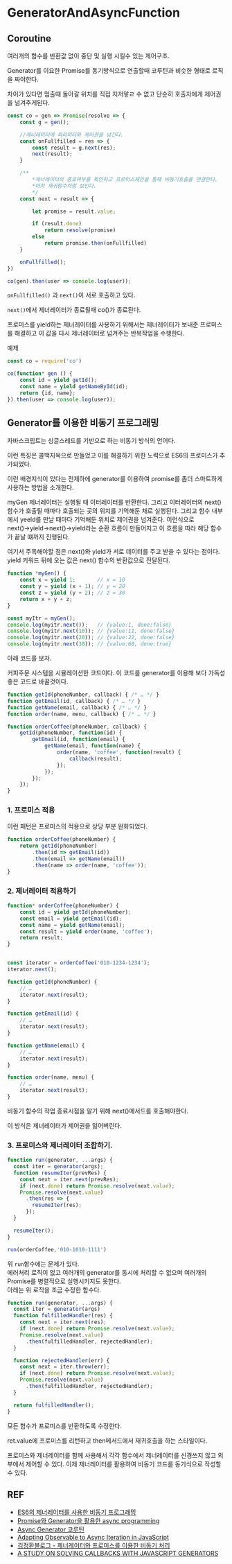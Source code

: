 # GeneratorAndAsyncFunction

## Coroutine

여러개의 함수를 반환값 없이 중단 및 실행 시킬수 있는 제어구조.

Generator를 이요한 Promise를 동기방식으로 연출할때 코루틴과 비슷한 형태로 로직을 짜야한다.

차이가 있다면 멈출때 돌아갈 위치를 직접 지저앟ㄹ 수 없고 단순히 호출자에게 제어권을 넘겨주게된다.
```js
const co = gen => Promise(resolve => {
    const g = gen();

    //제너레이터에 파라미터와 제어권을 넘긴다.
    const onFullfilled = res => {
        const result = g.next(res);
        next(result);
    }

    /**
        *제너레이터의 종료여부를 확인하고 프로미스체인을 통해 비동기호출을 연결한다.
        *마치 재귀함수처럼 보인다.
        */ 
    const next = result => {

        let promise = result.value;

        if (result.done)
            return resolve(promise)
        else
            return promise.then(onFullfilled)
    }

    onFullfilled();
})

co(gen).then(user => console.log(user));
```
`onFullfilled()` 과   `next()`이 서로 호출하고 있다.

`next()`에서 제너레이터가 종료될때 co()가 종료된다.

프로미스를 yield하는 제너레이터를 사용하기 위해서는 제너레이터가 보내준 프로미스를 해결하고 이 값을 다시 제너레이터로 넘겨주는 반복작업을 수행한다.

예제
```js
const co = require('co')

co(function* gen () {
    const id = yield getId();
    const name = yield getNameById(id);
    return {id, name};
}).then(user => console.log(user));
```

## Generator를 이용한 비동기 프로그래밍

자바스크립트는 싱글스레드를 기반으로 하는 비동기 방식의 언어다.

이런 특징은 콜백지옥으로 만들었고 이를 해결하기 위한 노력으로 ES6의 프로미스가 추가되었다.

이런 배경지식이 있다는 전제하에  generator를 이용하여 promise를 좀더 스마트하게 사용하는 방법을 소개한다.

myGen 제너레이터는 실행될 때 이터레이터를 반환한다. 그리고 이터레이터의 next()함수가 호출될 때마다 호출되는 곳의 위치를 기억해둔 채로 실행된다. 그리고 함수 내부에서 yeeld를 만날 때마다 기억해둔 위치로 제어권을 넘겨준다. 이런식으로 next()→yield→next()→yield라는 순환 흐름이 만들어지고 이 흐름을 따라 해당 함수가 끝날 떄까지 진행된다.

여기서 주목해야할 점은 next()와 yield가 서로 데이터를 주고 받을 수 있다는 점이다.  yield 키워드 뒤에 오는 값은 next() 함수의 반환값으로 전달된다.
```js
function *myGen() {
    const x = yield 1;       // x = 10
    const y = yield (x + 1); // y = 20
    const z = yield (y + 2); // z = 30
    return x + y + z;
}

const myItr = myGen();
console.log(myitr.next());   // {value:1, done:false}
console.log(myitr.next(10)); // {value:11, done:false}
console.log(myitr.next(20)); // {value:22, done:false}
console.log(myitr.next(30)); // {value:60, done:true}
```
아래 코드를 보자. 

커피주문 시스템을 시뮬레이션한 코드이다. 이 코드를 generator를 이용해 보다 가독성 좋은 코드로 바꿀것이다.
```js
function getId(phoneNumber, callback) { /* … */ }
function getEmail(id, callback) { /* … */ }
function getName(email, callback) { /* … */ }
function order(name, menu, callback) { /* … */ }

function orderCoffee(phoneNumber, callback) {
    getId(phoneNumber, function(id) {
        getEmail(id, function(email) {
            getName(email, function(name) {
                order(name, 'coffee', function(result) {
                    callback(result);
                });
            });
        });
    });
}
```
### 1. 프로미스 적용

이런 패턴은 프로미스의 적용으로 상당 부분 완화되었다. 
```js
function orderCoffee(phoneNumber) {
    return getId(phoneNumber)
        .then(id => getEmail(id))
        .then(email => getName(email))
        .then(name => order(name, 'coffee'));
}
```
### 2. 제너레이터 적용하기
```js
function* orderCoffee(phoneNumber) {
    const id = yield getId(phoneNumber);
    const email = yield getEmail(id);
    const name = yield getName(email);
    const result = yield order(name, 'coffee');
    return result;
}


const iterator = orderCoffee('010-1234-1234');
iterator.next();

function getId(phoneNumber) {
    // …
    iterator.next(result);
}

function getEmail(id) {
    // …
    iterator.next(result);
}

function getName(email) {
    // …
    iterator.next(result);
}

function order(name, menu) {
    // …
    iterator.next(result);
}
```
비동기 함수의 작업 종료시점을 알기 위해 next()메서드를 호출해야한다. 

이 방식은 제너레이터가 제어권을 잃어버린다. 

### 3. 프로미스와 제너레이터 조합하기.
```js
function run(generator, ...args) {
  const iter = generator(args);
  function resumeIter(prevRes) {
    const next = iter.next(prevRes);
    if (next.done) return Promise.resolve(next.value);
    Promise.resolve(next.value)
      .then(res => {
        resumeIter(res);
      });
  }

  resumeIter();
}

run(orderCoffee,'010-1010-1111')
```
위 `run`함수에는 문제가 있다.  
에러처리 로직이 없고 여러개의 generator를 동시에 처리할 수 없으며 여러개의 Promise를 병렬적으로 실행시키지도 못한다.  
아래는 위 로직을 조금 수정한 함수다.  

```js
function run(generator, ...args) {
  const iter = generator(args)
  function fulfilledHandler(res) {
    const next = iter.next(res);
    if (next.done) return Promise.resolve(next.value);
    Promise.resolve(next.value)
      .then(fulfilledHandler, rejectedHandler);
  }

  function rejectedHandler(err) {
    const next = iter.throw(err);
    if (next.done) return Promise.resolve(next.value);
    Promise.resolve(next.value)
      .then(fulfilledHandler, rejectedHandler);
  }

  return fulfilledHandler();
}
```


모든 함수가 프로미스를 반환하도록 수정한다.

ret.value에 프로미스를 리턴하고 then메서드에서 재귀호출을 하는 스타일이다.

프로미스와 제너레이터를 함께 사용해서 각각 함수에서 제너레이터를 신경쓰지 않고 외부에서 제어할 수 있다. 이제 제너레이터를 활용하여 비동기 코드를 동기식으로 작성할 수 있다.

## REF

- [ES6의 제너레이터를 사용한 비동기 프로그래밍](https://meetup.toast.com/posts/73)
- [Promise와 Generator을 활용한 async programming](https://suhwan.dev/2018/04/18/JS-async-programming-with-promise-and-generator/)
- [Async Generator 코루틴](https://medium.com/@jooyunghan/js-async-generator-%EC%BD%94%EB%A3%A8%ED%8B%B4-cabb4f5ffaff)
- [Adapting Observable to Async Iteration in JavaScript](https://medium.com/@jooyunghan/adapting-observable-to-async-iteration-in-javascript-2-b8df3c7f7260)
- [김정환블로그 - 제너레이터와 프로미스를 이용한 비동기 처리](http://jeonghwan-kim.github.io/2016/12/15/coroutine.html)
- [A STUDY ON SOLVING CALLBACKS WITH JAVASCRIPT GENERATORS](https://jlongster.com/A-Study-on-Solving-Callbacks-with-JavaScript-Generators)